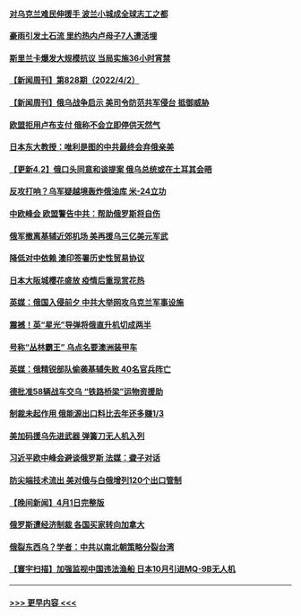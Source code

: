 #### [对乌克兰难民伸援手 波兰小城成全球志工之都](../pages/prog202/a103390758.md?t=04031801) 
#### [豪雨引发土石流 里约热内卢母子7人遭活埋](../pages/prog202/a103390636.md?t=04031801) 
#### [斯里兰卡爆发大规模抗议 当局实施36小时宵禁](../pages/prog202/a103390416.md?t=04031801) 
#### [【新闻周刊】第828期（2022/4/2）](../pages/prog202/a103390509.md?t=04031801) 
#### [【新闻周刊】俄乌战争启示 美司令防范共军侵台 抵御威胁](../pages/prog202/a103390493.md?t=04031801) 
#### [欧盟拒用卢布支付 俄称不会立即停供天然气](../pages/prog202/a103390079.md?t=04031801) 
#### [日本东大教授：唯利是图的中共最终会弃俄亲美](../pages/prog202/a103390312.md?t=04031801) 
#### [【更新4.2】俄口头同意和谈提案 俄乌总统或在土耳其会晤](../pages/prog202/a103390009.md?t=04031801) 
#### [反攻打响？乌军疑越境轰炸俄油库 米-24立功](../pages/prog202/a103390222.md?t=04031801) 
#### [中欧峰会 欧盟警告中共：帮助俄罗斯将自伤](../pages/prog202/a103390207.md?t=04031801) 
#### [俄军撤离基辅近郊机场 美再援乌三亿美元军武](../pages/prog202/a103390203.md?t=04031801) 
#### [降低对中依赖  澳印签署历史性贸易协议](../pages/prog202/a103390199.md?t=04031801) 
#### [日本大阪城樱花盛放 疫情后重现赏花热](../pages/prog202/a103390149.md?t=04031801) 
#### [英媒：俄国入侵前夕 中共大举网攻乌克兰军事设施](../pages/prog202/a103390138.md?t=04031801) 
#### [震撼！英“星光”导弹将俄直升机切成两半](../pages/prog202/a103386522.md?t=04031801) 
#### [号称“丛林霸王” 乌点名要澳洲装甲车](../pages/prog202/a103390083.md?t=04031801) 
#### [英媒：俄精锐部队偷袭基辅失败 40名官兵阵亡](../pages/prog202/a103390040.md?t=04031801) 
#### [德批准58辆战车交乌 “铁路桥梁”运物资援助](../pages/prog202/a103390023.md?t=04031801) 
#### [制裁未起作用 俄能源出口料比去年还多赚1/3](../pages/prog202/a103390012.md?t=04031801) 
#### [美加码援乌先进武器 弹簧刀无人机入列](../pages/prog202/a103389995.md?t=04031801) 
#### [习近平欧中峰会避谈俄罗斯 法媒：聋子对话](../pages/prog202/a103389987.md?t=04031801) 
#### [防尖端技术流出 美对俄与白俄增列120个出口管制](../pages/prog202/a103389951.md?t=04031801) 
#### [【晚间新闻】4月1日完整版](../pages/prog202/a103389792.md?t=04031801) 
#### [俄罗斯遭经济制裁 各国买家转向加拿大](../pages/prog202/a103389706.md?t=04031801) 
#### [俄裂东西乌？学者：中共以南北朝策略分裂台湾](../pages/prog202/a103389820.md?t=04031801) 
#### [【寰宇扫描】加强监视中国违法渔船 日本10月引进MQ-9B无人机](../pages/prog202/a103389827.md?t=04031801) 

----
#### [ >>> 更早内容 <<< ](../indexes/prog202-earlier.md)
